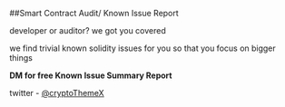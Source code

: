 ##Smart Contract Audit/ Known Issue Report

developer or auditor? we got you covered

we find trivial known solidity issues for you so that you focus on bigger things

**DM for free Known Issue Summary Report**

twitter - [@cryptoThemeX](https://twitter.com/cryptoThemeX)
